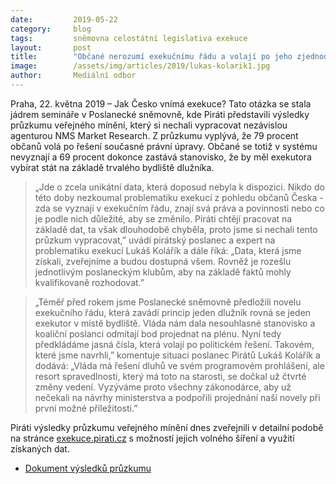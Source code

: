 ```yaml
---
date:         2019-05-22
category:     blog
tags:         sněmovna celostátní legislativa exekuce
layout:       post
title:        "Občané nerozumí exekučnímu řádu a volají po jeho zjednodušení, ukázal unikátní průzkum zpracovaný pro Piráty"
image:        /assets/img/articles/2019/lukas-kolarik1.jpg
author:       Mediální odbor
---
```



Praha, 22. května 2019 – Jak Česko vnímá exekuce? Tato otázka se stala jádrem semináře v Poslanecké sněmovně, kde Piráti představili výsledky průzkumu veřejného mínění, který si nechali vypracovat nezávislou agenturou NMS Market Research. Z průzkumu vyplývá, že 79 procent občanů volá po řešení současné právní úpravy. Občané se totiž v systému nevyznají a 69 procent dokonce zastává stanovisko, že by měl exekutora vybírat stát na základě trvalého bydliště dlužníka.
 
> „Jde o zcela unikátní data, která doposud nebyla k dispozici. Nikdo do této doby nezkoumal problematiku exekucí z pohledu občanů Česka - zda se vyznají v exekučním řádu, znají svá práva a povinnosti nebo co je podle nich důležité, aby se změnilo. Piráti chtějí pracovat na základě dat, ta však dlouhodobě chyběla, proto jsme si nechali tento průzkum vypracovat,” uvádí pirátský poslanec a expert na problematiku exekucí Lukáš Kolářík a dále říká: „Data, která jsme získali, zveřejníme a budou dostupná všem. Rovněž je rozešlu jednotlivým poslaneckým klubům, aby na základě faktů mohly kvalifikovaně rozhodovat.”
 
> „Téměř před rokem jsme Poslanecké sněmovně předložili novelu exekučního řádu, která zavádí princip jeden dlužník rovná se jeden exekutor v místě bydliště. Vláda nám dala nesouhlasné stanovisko a koaliční poslanci odmítají bod projednat na plénu. Nyní tedy předkládáme jasná čísla, která volají po politickém řešení. Takovém, které jsme navrhli,” komentuje situaci poslanec Pirátů Lukáš Kolářík a dodává: „Vláda má řešení dluhů ve svém programovém prohlášení, ale resort spravedlnosti, který má toto na starosti, se dočkal už čtvrté změny vedení. Vyzýváme proto všechny zákonodárce, aby už nečekali na návrhy ministerstva a podpořili projednání naší novely při první možné příležitosti.”
 
Piráti výsledky průzkumu veřejného mínění dnes zveřejnili v detailní podobě na stránce [exekuce.pirati.cz](https://exekuce.pirati.cz) s možností jejich volného šíření a využití získaných dat. 


* [Dokument výsledků průzkumu](https://pirati.cz/assets/pdf/jak-cesko-vnima-exekuce.pdf)
